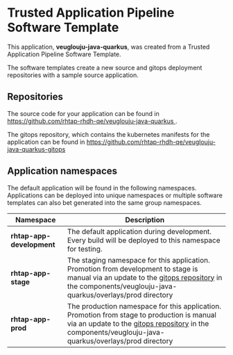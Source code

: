 # Trusted Application Pipeline Software Template

This application, **veuglouju-java-quarkus**, was created from a Trusted Application Pipeline Software Template.

The software templates create a new source and gitops deployment repositories with a sample source application. 

## Repositories

The source code for your application can be found in [https://github.com/rhtap-rhdh-qe/veuglouju-java-quarkus ](https://github.com/rhtap-rhdh-qe/veuglouju-java-quarkus ).
 
The gitops repository, which contains the kubernetes manifests for the application can be found in 
[https://github.com/rhtap-rhdh-qe/veuglouju-java-quarkus-gitops ](https://github.com/rhtap-rhdh-qe/veuglouju-java-quarkus-gitops ) 

## Application namespaces 

The default application will be found in the following namespaces. Applications can be deployed into unique namespaces or multiple software templates can also bet generated into the same group namespaces.  

|  Namespace   |  Description   |  
| -------- | -------- |   
| **rhtap-app-development** | The default application during development. Every build will be deployed to this namespace for testing. | 
| **rhtap-app-stage** | The staging namespace for this application. Promotion from development to stage is manual via an update to the [gitops repository](https://github.com/rhtap-rhdh-qe/veuglouju-java-quarkus-gitops ) in the components/veuglouju-java-quarkus/overlays/prod directory |  
| **rhtap-app-prod** | The production namespace for this application. Promotion from stage to production is manual via an update to the [gitops repository](https://github.com/rhtap-rhdh-qe/veuglouju-java-quarkus-gitops ) in the components/veuglouju-java-quarkus/overlays/prod directory | 